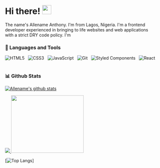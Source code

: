 # Hi there! <img src="https://raw.githubusercontent.com/MartinHeinz/MartinHeinz/master/wave.gif" width="30px">

The name's Allename Anthony. I'm from Lagos, Nigeria. I'm a frontend developer experienced in bringing to life websites and web applications with a strict DRY code policy. I'm 


### 🧰 Languages and Tools

![HTML5](https://img.shields.io/badge/-HTML5-black?logo=html5&style=social)&nbsp;&nbsp;
![CSS3](https://img.shields.io/badge/-CSS3-black?logo=css3&style=social)&nbsp;&nbsp;
![JavaScript](https://img.shields.io/badge/-JavaScript-black?logo=javascript&style=social)&nbsp;&nbsp;
![Git](https://img.shields.io/badge/-git-black?logo=git&style=social)&nbsp;&nbsp;
![Styled Components](https://img.shields.io/badge/-styledcomponents-black?logo=styledcomponents&style=social)&nbsp;&nbsp;
![React](https://img.shields.io/badge/-React-black?logo=react&style=social)&nbsp;&nbsp;
<br />

### 📊 Github Stats

[![Allename's github stats](https://github-readme-stats.vercel.app/api?username=Allename&count_private=true&show_icons=true&theme=chartreuse-dark)](https://github.com/murewaashiru/github-readme-stats)

<a href="https://github.com/Allename/Allename">
  <img src="https://github-readme-stats.vercel.app/api?username=Allename&count_private=true&show_icons=true&theme=chartreuse-dark">
</a>

<a href="https://github.com/Allename/github-readme-stats">
  <img src="https://github-readme-stats.vercel.app/api/top-langs/?username=Allename&theme=chartreuse-dark" height="190px" width="240px">
</a>

[![Top Langs](https://github-readme-stats.vercel.app/api/top-langs/?username=Allename&theme=chartreuse-dark)]
